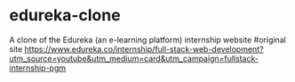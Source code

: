 # edureka-clone
A clone of the Edureka (an  e-learning platform) internship website
#original site https://www.edureka.co/internship/full-stack-web-development?utm_source=youtube&utm_medium=card&utm_campaign=fullstack-internship-pgm
